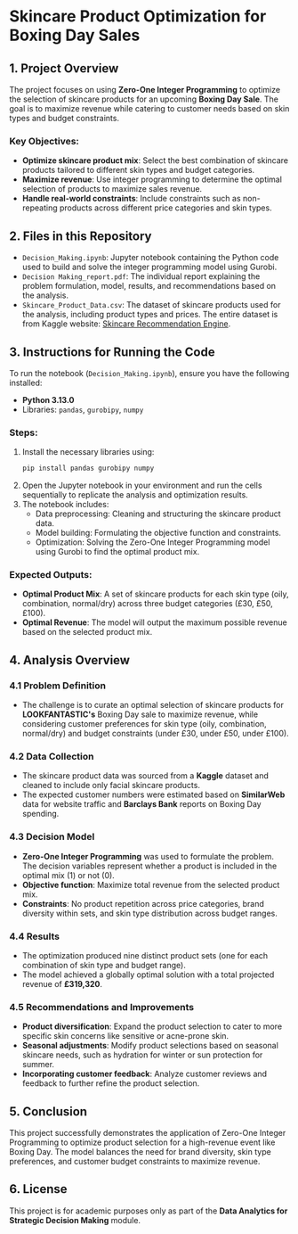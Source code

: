 # Skincare Product Optimization for Boxing Day Sales
## 1. Project Overview

The project focuses on using **Zero-One Integer Programming** to optimize the selection of skincare products for an upcoming **Boxing Day Sale**. The goal is to maximize revenue while catering to customer needs based on skin types and budget constraints.

### Key Objectives:
- **Optimize skincare product mix**: Select the best combination of skincare products tailored to different skin types and budget categories.
- **Maximize revenue**: Use integer programming to determine the optimal selection of products to maximize sales revenue.
- **Handle real-world constraints**: Include constraints such as non-repeating products across different price categories and skin types.
  
## 2. Files in this Repository

- `Decision_Making.ipynb`: Jupyter notebook containing the Python code used to build and solve the integer programming model using Gurobi.
- `Decision Making_report.pdf`: The individual report explaining the problem formulation, model, results, and recommendations based on the analysis.
- `Skincare_Product_Data.csv`: The dataset of skincare products used for the analysis, including product types and prices. The entire dataset is from Kaggle website: [Skincare Recommendation Engine](https://www.kaggle.com/code/eward96/skincare-recommendation-engine/notebook).


## 3. Instructions for Running the Code

To run the notebook (`Decision_Making.ipynb`), ensure you have the following installed:
- **Python 3.13.0**
- Libraries: `pandas`, `gurobipy`, `numpy`

### Steps:
1. Install the necessary libraries using:
   ```bash
   pip install pandas gurobipy numpy
   ```
2. Open the Jupyter notebook in your environment and run the cells sequentially to replicate the analysis and optimization results.
3. The notebook includes:
   - Data preprocessing: Cleaning and structuring the skincare product data.
   - Model building: Formulating the objective function and constraints.
   - Optimization: Solving the Zero-One Integer Programming model using Gurobi to find the optimal product mix.

### Expected Outputs:
- **Optimal Product Mix**: A set of skincare products for each skin type (oily, combination, normal/dry) across three budget categories (£30, £50, £100).
- **Optimal Revenue**: The model will output the maximum possible revenue based on the selected product mix.

## 4. Analysis Overview

### 4.1 Problem Definition
- The challenge is to curate an optimal selection of skincare products for **LOOKFANTASTIC's** Boxing Day sale to maximize revenue, while considering customer preferences for skin type (oily, combination, normal/dry) and budget constraints (under £30, under £50, under £100).

### 4.2 Data Collection
- The skincare product data was sourced from a **Kaggle** dataset and cleaned to include only facial skincare products.
- The expected customer numbers were estimated based on **SimilarWeb** data for website traffic and **Barclays Bank** reports on Boxing Day spending.

### 4.3 Decision Model
- **Zero-One Integer Programming** was used to formulate the problem. The decision variables represent whether a product is included in the optimal mix (1) or not (0).
- **Objective function**: Maximize total revenue from the selected product mix.
- **Constraints**: No product repetition across price categories, brand diversity within sets, and skin type distribution across budget ranges.

### 4.4 Results
- The optimization produced nine distinct product sets (one for each combination of skin type and budget range).
- The model achieved a globally optimal solution with a total projected revenue of **£319,320**.

### 4.5 Recommendations and Improvements
- **Product diversification**: Expand the product selection to cater to more specific skin concerns like sensitive or acne-prone skin.
- **Seasonal adjustments**: Modify product selections based on seasonal skincare needs, such as hydration for winter or sun protection for summer.
- **Incorporating customer feedback**: Analyze customer reviews and feedback to further refine the product selection.

## 5. Conclusion

This project successfully demonstrates the application of Zero-One Integer Programming to optimize product selection for a high-revenue event like Boxing Day. The model balances the need for brand diversity, skin type preferences, and customer budget constraints to maximize revenue.

## 6. License

This project is for academic purposes only as part of the **Data Analytics for Strategic Decision Making** module.
